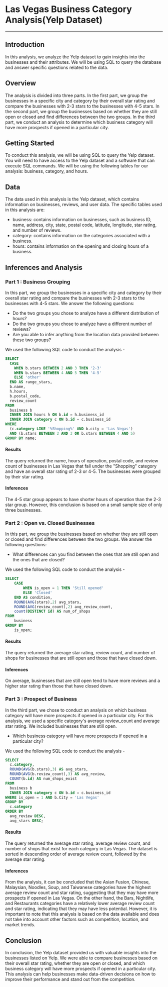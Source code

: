 # Las Vegas Business Category Analysis(Yelp Dataset)

---
## Introduction
In this analysis, we analyze the Yelp dataset to gain insights into the businesses and their attributes. We will be using SQL to query the database and answer specific questions related to the data.

## Overview
The analysis is divided into three parts. In the first part, we group the businesses in a specific city and category by their overall star rating and compare the businesses with 2-3 stars to the businesses with 4-5 stars. In the second part, we group the businesses based on whether they are still open or closed and find differences between the two groups. In the third part, we conduct an analysis to determine which business category will have more prospects if opened in a particular city.

## Getting Started
To conduct this analysis, we will be using SQL to query the Yelp dataset. You will need to have access to the Yelp dataset and a software that can execute SQL commands. We will be using the following tables for our analysis: business, category, and hours.

## Data
The data used in this analysis is the Yelp dataset, which contains information on businesses, reviews, and user data. The specific tables used in this analysis are:

- business: contains information on businesses, such as business ID, name, address, city, state, postal code, latitude, longitude, star rating, and number of reviews.
- category: contains information on the categories associated with a business.
- hours: contains information on the opening and closing hours of a business.
## Inferences and Analysis
### Part 1 : Business Grouping
In this part, we group the businesses in a specific city and category by their overall star rating and compare the businesses with 2-3 stars to the businesses with 4-5 stars. We answer the following questions:

- Do the two groups you chose to analyze have a different distribution of hours?
- Do the two groups you chose to analyze have a different number of reviews?
- Are you able to infer anything from the location data provided between these two groups?

We used the following SQL code to conduct the analysis - 

```SQL
SELECT 
  CASE 
    WHEN b.stars BETWEEN 2 AND 3 THEN '2-3'
    WHEN b.stars BETWEEN 4 AND 5 THEN '4-5'
    ELSE 'other' 
  END AS range_stars,
  b.name,
  h.hours,
  b.postal_code,
  review_count   
FROM 
  business b 
  INNER JOIN hours h ON b.id = h.business_id 
  INNER JOIN category c ON b.id = c.business_id
WHERE 
  (c.category LIKE '%Shopping%' AND b.city = 'Las Vegas') 
  AND (b.stars BETWEEN 2 AND 3 OR b.stars BETWEEN 4 AND 5)
GROUP BY name;
```
#### Results
The query returned the name, hours of operation, postal code, and review count of businesses in Las Vegas that fall under the "Shopping" category and have an overall star rating of 2-3 or 4-5. The businesses were grouped by their star rating.

#### Inferences
The 4-5 star group appears to have shorter hours of operation than the 2-3 star group. However, this conclusion is based on a small sample size of only three businesses.

### Part 2 : Open vs. Closed Businesses
In this part, we group the businesses based on whether they are still open or closed and find differences between the two groups. We answer the following questions:

- What differences can you find between the ones that are still open and the ones that are closed?

We used the following SQL code to conduct the analysis - 

```SQL
SELECT 
	CASE 
		WHEN is_open = 1 THEN 'Still opened'
		ELSE 'Closed' 
	END AS condition, 
	ROUND(AVG(stars),2) avg_stars, 
	ROUND(AVG(review_count),2) avg_review_count, 
	count(DISTINCT id) AS num_of_shops 
FROM 
	business 
GROUP BY 
	is_open;
```
#### Results
The query returned the average star rating, review count, and number of shops for businesses that are still open and those that have closed down.

#### Inferences
On average, businesses that are still open tend to have more reviews and a higher star rating than those that have closed down.

### Part 3 : Prospect of Business
In the third part, we chose to conduct an analysis on which business category will have more prospects if opened in a particular city. For this analysis, we used a specific category's average review_count and average star rating. We included businesses that are still open.

- Which business category will have more prospects if opened in a particular city?

We used the following SQL code to conduct the analysis - 

```SQL
SELECT 
  c.category,
  ROUND(AVG(b.stars),3) AS avg_stars,
  ROUND(AVG(b.review_count),3) AS avg_review,
  COUNT(b.id) AS num_shops_exist
FROM
  business b 
  INNER JOIN category c ON b.id = c.business_id 
WHERE is_open = 1 AND b.City = 'Las Vegas'
GROUP BY
  c.category
ORDER BY 
  avg_review DESC,
  avg_stars DESC;
```
#### Results
The query returned the average star rating, average review count, and number of shops that exist for each category in Las Vegas. The dataset is sorted in descending order of average review count, followed by the average star rating.

#### Inferences
From the analysis, it can be concluded that the Asian Fusion, Chinese, Malaysian, Noodles, Soup, and Taiwanese categories have the highest average review count and star rating, suggesting that they may have more prospects if opened in Las Vegas. On the other hand, the Bars, Nightlife, and Restaurants categories have a relatively lower average review count and star rating, indicating that they may have less potential. However, it is important to note that this analysis is based on the data available and does not take into account other factors such as competition, location, and market trends.
## Conclusion
In conclusion, the Yelp dataset provided us with valuable insights into the businesses listed on Yelp. We were able to compare businesses based on their overall star rating, whether they are open or closed, and which business category will have more prospects if opened in a particular city. This analysis can help businesses make data-driven decisions on how to improve their performance and stand out from the competition.
